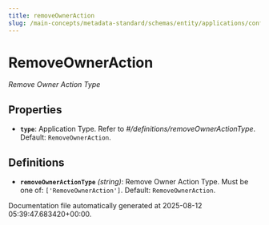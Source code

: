 ```yaml
---
title: removeOwnerAction
slug: /main-concepts/metadata-standard/schemas/entity/applications/configuration/external/automator/removeowneraction
---
```


# RemoveOwnerAction

*Remove Owner Action Type*

## Properties

- **`type`**: Application Type. Refer to *#/definitions/removeOwnerActionType*. Default: `RemoveOwnerAction`.
## Definitions

- **`removeOwnerActionType`** *(string)*: Remove Owner Action Type. Must be one of: `['RemoveOwnerAction']`. Default: `RemoveOwnerAction`.


Documentation file automatically generated at 2025-08-12 05:39:47.683420+00:00.
